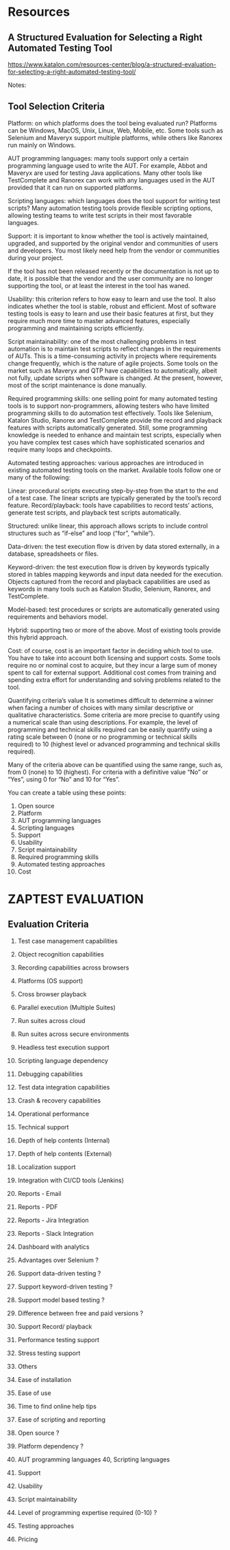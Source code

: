 
# Resources

## A Structured Evaluation for Selecting a Right Automated Testing Tool

https://www.katalon.com/resources-center/blog/a-structured-evaluation-for-selecting-a-right-automated-testing-tool/

Notes:

## Tool Selection Criteria

Platform: on which platforms does the tool being evaluated run? Platforms can be Windows, MacOS, Unix, Linux, Web, Mobile, etc. Some tools such as Selenium and Maveryx support multiple platforms, while others like Ranorex run mainly on Windows.

AUT programming languages: many tools support only a certain programming language used to write the AUT. For example, Abbot and Maveryx are used for testing Java applications. Many other tools like TestComplete and Ranorex can work with any languages used in the AUT provided that it can run on supported platforms.

Scripting languages: which languages does the tool support for writing test scripts? Many automation testing tools provide flexible scripting options, allowing testing teams to write test scripts in their most favorable languages.

Support: it is important to know whether the tool is actively maintained, upgraded, and supported by the original vendor and communities of users and developers. You most likely need help from the vendor or communities during your project.

If the tool has not been released recently or the documentation is not up to date, it is possible that the vendor and the user community are no longer supporting the tool, or at least the interest in the tool has waned.

Usability: this criterion refers to how easy to learn and use the tool. It also indicates whether the tool is stable, robust and efficient. Most of software testing tools is easy to learn and use their basic features at first, but they require much more time to master advanced features, especially programming and maintaining scripts efficiently.

Script maintainability: one of the most challenging problems in test automation is to maintain test scripts to reflect changes in the requirements of AUTs. This is a time-consuming activity in projects where requirements change frequently, which is the nature of agile projects.  Some tools on the market such as Maveryx  and QTP have capabilities to automatically, albeit not fully, update scripts when software is changed. At the present, however, most of the script maintenance is done manually.

Required programming skills: one selling point for many automated testing tools is to support non-programmers, allowing testers who have limited programming skills to do automation test effectively. Tools like Selenium, Katalon Studio, Ranorex and TestComplete provide the record and playback features with scripts automatically generated. Still, some programming knowledge is needed to enhance and maintain test scripts, especially when you have complex test cases which have sophisticated scenarios and require many loops and checkpoints.

Automated testing approaches: various approaches are introduced in existing automated testing tools on the market. Available tools follow one or many of the following:

Linear: procedural scripts executing step-by-step from the start to the end of a test case. The linear scripts are typically generated by the tool’s record feature.
Record/playback: tools have capabilities to record tests’ actions, generate test scripts, and playback test scripts automatically.

Structured: unlike linear, this approach allows scripts to include control structures such as “if-else” and loop (“for”, “while”).

Data-driven: the test execution flow is driven by data stored externally, in a database, spreadsheets or files.

Keyword-driven: the test execution flow is driven by keywords typically stored in tables mapping keywords and input data needed for the execution. Objects captured from the record and playback capabilities are used as keywords in many tools such as Katalon Studio, Selenium, Ranorex, and TestComplete.

Model-based: test procedures or scripts are automatically generated using requirements and behaviors model.

Hybrid: supporting two or more of the above. Most of existing tools provide this hybrid approach.

Cost: of course, cost is an important factor in deciding which tool to use. You have to take into account both licensing and support costs. Some tools require no or nominal cost to acquire, but they incur a large sum of money spent to call for external support. Additional cost comes from training and spending extra effort for understanding and solving problems related to the tool.

Quantifying criteria’s value
It is sometimes difficult to determine a winner when facing a number of choices with many similar descriptive or qualitative characteristics. Some criteria are more precise to quantify using a numerical scale than using descriptions. For example, the level of programming and technical skills required can be easily quantify using a rating scale between 0 (none or no programming or technical skills required) to 10 (highest level or advanced programming and technical skills required).

Many of the criteria above can be quantified using the same range, such as, from 0 (none) to 10 (highest). For criteria with a definitive value “No” or “Yes”, using 0 for “No” and 10 for “Yes”.

You can create a table using these points:

1. Open source
2. Platform
3. AUT programming languages
4. Scripting languages
5. Support	
6. Usability
7. Script maintainability	
8. Required programming skills
9. Automated testing approaches
10. Cost



# ZAPTEST EVALUATION

## Evaluation Criteria

1. Test case management capabilities
2. Object recognition capabilities
3. Recording capabilities across browsers
4. Platforms (OS support)
4. Cross browser playback
5. Parallel execution (Multiple Suites)
6. Run suites across cloud
7. Run suites across secure environments
8. Headless test execution support
9. Scripting language dependency
10. Debugging capabilities
11. Test data integration capabilities
12. Crash & recovery capabilities
13. Operational performance 
14. Technical support
15. Depth of help contents (Internal)
16. Depth of help contents (External)
17. Localization support
18. Integration with CI/CD tools (Jenkins)
19. Reports - Email
20. Reports - PDF
21. Reports - Jira Integration
22. Reports - Slack Integration
23. Dashboard with analytics

24. Advantages over Selenium ?
25. Support data-driven testing ?
26. Support keyword-driven testing ?
27. Support model based testing ?
28. Difference between free and paid versions ?
29. Support  Record/ playback
30. Performance testing support
31. Stress testing support
32. Others
33. Ease of installation
34. Ease of use
35. Time to find online help tips
36. Ease of scripting and reporting

37. Open source ?
38. Platform dependency ?
39. AUT programming languages
40, Scripting languages
41. Support
42. Usability
43. Script maintainability
44. Level of programming expertise required (0-10) ?
45. Testing approaches
46. Pricing
